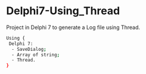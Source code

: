 # Delphi7-Using_Thread
Project in Delphi 7 to generate a Log file using Thread.

```bash
Using {
 Delphi 7:
  - SaveDialog;
  - Array of string;
  - Thread.
}
```
